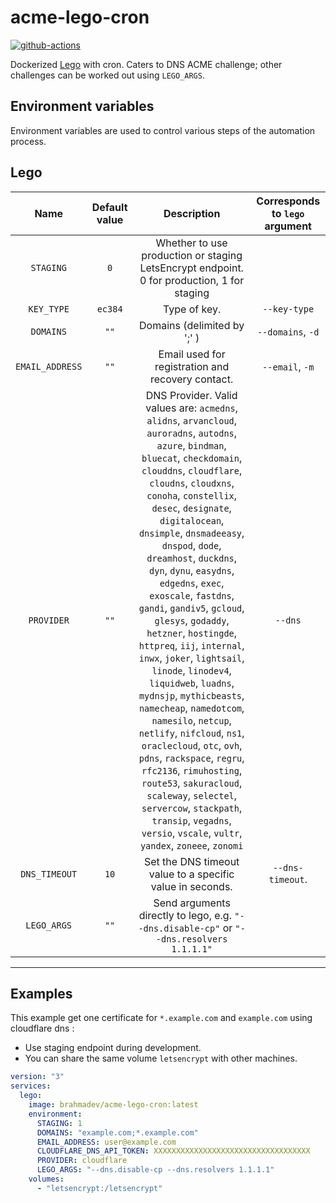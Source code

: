# acme-lego-cron

[![github-actions](https://github.com/brahma-dev/acme-lego-cron/workflows/build/badge.svg)](https://github.com/brahma-dev/acme-lego-cron/actions)

Dockerized [Lego](https://go-acme.github.io/lego/) with cron. Caters to DNS ACME challenge; other challenges can be worked out using `LEGO_ARGS`.

## Environment variables

Environment variables are used to control various steps of the automation process.

## Lego

| Name | Default value | Description | Corresponds to `lego` argument |
|:-------:|:---------------:|:---------:|:---------:|
| `STAGING` | `0` |  Whether to use production or staging LetsEncrypt endpoint. 0 for production, 1 for staging
| `KEY_TYPE` | `ec384` | Type of key. | `--key-type`
| `DOMAINS` | `""` | Domains (delimited by ';' ) | `--domains`, `-d`
| `EMAIL_ADDRESS` | `""` | Email used for registration and recovery contact. | `--email`, `-m`
| `PROVIDER` | `""` | DNS Provider. Valid values are: `acmedns`, `alidns`, `arvancloud`, `auroradns`, `autodns`, `azure`, `bindman`, `bluecat`, `checkdomain`, `clouddns`, `cloudflare`, `cloudns`, `cloudxns`, `conoha`, `constellix`, `desec`, `designate`, `digitalocean`, `dnsimple`, `dnsmadeeasy`, `dnspod`, `dode`, `dreamhost`, `duckdns`, `dyn`, `dynu`, `easydns`, `edgedns`, `exec`, `exoscale`, `fastdns`, `gandi`, `gandiv5`, `gcloud`, `glesys`, `godaddy`, `hetzner`, `hostingde`, `httpreq`, `iij`, `internal`, `inwx`, `joker`, `lightsail`, `linode`, `linodev4`, `liquidweb`, `luadns`, `mydnsjp`, `mythicbeasts`, `namecheap`, `namedotcom`, `namesilo`, `netcup`, `netlify`, `nifcloud`, `ns1`, `oraclecloud`, `otc`, `ovh`, `pdns`, `rackspace`, `regru`, `rfc2136`, `rimuhosting`, `route53`, `sakuracloud`, `scaleway`, `selectel`, `servercow`, `stackpath`, `transip`, `vegadns`, `versio`, `vscale`, `vultr`, `yandex`, `zoneee`, `zonomi`  | `--dns`
| `DNS_TIMEOUT` | `10` | Set the DNS timeout value to a specific value in seconds. | `--dns-timeout`.
| `LEGO_ARGS` | `""` | Send arguments directly to lego, e.g. `"--dns.disable-cp"` or `"--dns.resolvers 1.1.1.1"` |

--------------------

## Examples

This example get one certificate for `*.example.com` and `example.com` using cloudflare dns :

- Use staging endpoint during development.
- You can share the same volume `letsencrypt` with other machines.

```yaml
version: "3"
services:
  lego:
    image: brahmadev/acme-lego-cron:latest
    environment:
      STAGING: 1
      DOMAINS: "example.com;*.example.com"
      EMAIL_ADDRESS: user@example.com
      CLOUDFLARE_DNS_API_TOKEN: XXXXXXXXXXXXXXXXXXXXXXXXXXXXXXXXXXX
      PROVIDER: cloudflare
      LEGO_ARGS: "--dns.disable-cp --dns.resolvers 1.1.1.1"
    volumes:
      - "letsencrypt:/letsencrypt"
```
